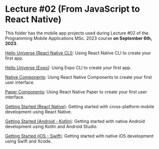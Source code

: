 # Lecture #02  (From JavaScript to React Native)

This folder has the mobile app projects used during Lecture #02 of the Programming Mobile Applications MSc. 2023 course **on September 6th, 2023**.

[Hello Universe (React Native CLI)](02-1_HelloUniverse-metro): Using React Native CLI to create your first app.

[Hello Universe (Expo)](02-2_HelloUniverse-expo): Using Expo CLI to create your first app.

[Native Components](02-3_NativeComponents): Using React Native Components to create your first user interface.

[Paper Components](02-4_PaperComponents): Using React Native Paper to create your first user interface.

[Getting Started (React Native)](02-5_GettingStarted): Getting started with cross-platform mobile development using React Native.

[Getting Started (Android - Kotlin)](02-6_GettingStarted-android): Getting started with native Android development using Kotlin and Android Studio.

[Getting Started (iOS - Swift)](02-7_GettingStarted-ios): Getting started with native iOS development using Swift and Xcode.
